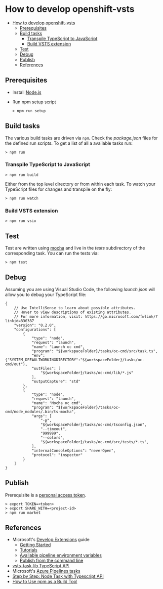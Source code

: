 # How to develop openshift-vsts

<!-- TOC -->

- [How to develop openshift-vsts](#how-to-develop-openshift-vsts)
    - [Prerequisites](#prerequisites)
    - [Build tasks](#build-tasks)
        - [Transpile TypeScript to JavaScript](#transpile-typescript-to-javascript)
        - [Build VSTS extension](#build-vsts-extension)
    - [Test](#test)
    - [Debug](#debug)
    - [Publish](#publish)
    - [References](#references)

<!-- /TOC -->

## Prerequisites

* Install [Node.js](https://nodejs.org/en/)
* Run npm setup script
        
    `> npm run setup`

## Build tasks

The various build tasks are driven via `npm`.
Check the _package.json_ files for the defined run scripts.
To get a list of all a available tasks run:

`> npm run`

### Transpile TypeScript to JavaScript

`> npm run build`

Either from the top level directory or from within each task.
To watch your TypeScript files for changes and transpile on the fly:

`> npm run watch`

### Build VSTS extension

`> npm run vsix`

## Test

Test are written using [mocha](https://mochajs.org/) and live in the *_tests_* subdirectory of the corresponding task. You can run the tests via:

`> npm test`

## Debug

Assuming you are using Visual Studio Code, the following _launch.json_ will allow you to debug your TypeScript file:

```
{
    // Use IntelliSense to learn about possible attributes.
    // Hover to view descriptions of existing attributes.
    // For more information, visit: https://go.microsoft.com/fwlink/?linkid=830387
    "version": "0.2.0",
    "configurations": [       
        {
            "type": "node",
            "request": "launch",
            "name": "Launch oc cmd",
            "program": "${workspaceFolder}/tasks/oc-cmd/src/task.ts",
            "env": {"SYSTEM_DEFAULTWORKINGDIRECTORY":"${workspaceFolder}/tasks/oc-cmd/out"},
            "outFiles": [
                "${workspaceFolder}/tasks/oc-cmd/lib/*.js"
            ],
            "outputCapture": "std"
        },
        {
            "type": "node",
            "request": "launch",
            "name": "Mocha oc cmd",
            "program": "${workspaceFolder}/tasks/oc-cmd/node_modules/.bin/ts-mocha",
            "args": [
                "-p",
                "${workspaceFolder}/tasks/oc-cmd/tsconfig.json",
                "--timeout",
                "999999",
                "--colors",
                "${workspaceFolder}/tasks/oc-cmd/src/tests/*.ts",
            ],
            "internalConsoleOptions": "neverOpen",
            "protocol": "inspector"
        }
    ]
}
```

## Publish

Prerequisite is a [personal access token](https://docs.microsoft.com/en-us/azure/devops/extend/publish/command-line?view=vsts#acquire-the-tfs-cross-platform-command-line-interface).

```
> export TOKEN=<token>
> export SHARE_WITH=<project-id>
> npm run market
```

## References

* Microsoft's [Develop Extensions](https://docs.microsoft.com/en-us/azure/devops/extend/?view=vsts) guide
    * [Getting Started](https://docs.microsoft.com/en-us/azure/devops/extend/get-started/node?view=vsts)
    * [Tutorials](https://docs.microsoft.com/en-us/azure/devops/extend/get-started/tutorials?view=vsts)
    * [Available pipeline environment variables](https://docs.microsoft.com/en-us/azure/devops/pipelines/build/variables?view=vsts)
    * [Publish from the command line](https://docs.microsoft.com/en-us/azure/devops/extend/publish/command-line?view=vsts)
* [vsts-task-lib TypeScript API](https://github.com/Microsoft/vsts-task-lib/blob/master/node/docs/vsts-task-lib.md#toolrunnerToolRunnerargIf)
* Microsoft's [Azure Pipelines tasks](https://github.com/Microsoft/vsts-tasks)
* [Step by Step: Node Task with Typescript API](https://github.com/Microsoft/vsts-task-lib/blob/master/node/docs/stepbystep.md)
* [How to Use npm as a Build Tool](https://www.keithcirkel.co.uk/how-to-use-npm-as-a-build-tool)
